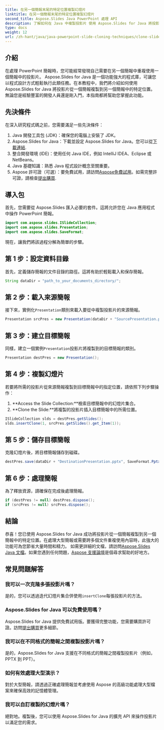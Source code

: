 ```yaml
---
title: 在另一個簡報末尾的特定位置複製幻燈片
linktitle: 在另一個簡報末尾的特定位置複製幻燈片
second_title: Aspose.Slides Java PowerPoint 處理 API
description: 了解如何在 Java 中複製投影片 使用 Aspose.Slides for Java 將投影片從一個 PowerPoint 簡報複製到另一個的逐步指南。
type: docs
weight: 12
url: /zh-hant/java/java-powerpoint-slide-cloning-techniques/clone-slide-end-another-specific-position-powerpoint/
---
```

## 介紹
在處理 PowerPoint 簡報時，您可能經常發現自己需要在另一個簡報中重複使用一個簡報中的投影片。 Aspose.Slides for Java 是一個功能強大的程式庫，可讓您以程式設計方式輕鬆執行此類任務。在本教程中，我們將介紹如何使用 Aspose.Slides for Java 將投影片從一個簡報複製到另一個簡報中的特定位置。無論您是經驗豐富的開發人員還是剛入門，本指南都將幫助您掌握此功能。
## 先決條件
在深入研究程式碼之前，您需要滿足一些先決條件：
1. Java 開發工具包 (JDK)：確保您的電腦上安裝了 JDK。
2.  Aspose.Slides for Java：下載並設定 Aspose.Slides for Java。您可以從[下載連結](https://releases.aspose.com/slides/java/).
3. 整合開發環境 (IDE)：使用任何 Java IDE，例如 IntelliJ IDEA、Eclipse 或 NetBeans。
4. Java 基礎知識：熟悉 Java 程式設計概念至關重要。
5.  Aspose 許可證（可選）：要免費試用，請訪問[Aspose免費試用](https://releases.aspose.com/)。如需完整許可證，請檢查[提出購買](https://purchase.aspose.com/buy).
## 導入包
首先，您需要從 Aspose.Slides 匯入必要的套件。這將允許您在 Java 應用程式中操作 PowerPoint 簡報。
```java
import com.aspose.slides.ISlideCollection;
import com.aspose.slides.Presentation;
import com.aspose.slides.SaveFormat;

```

現在，讓我們將該過程分解為簡單的步驟。
## 第 1 步：設定資料目錄
首先，定義儲存簡報的文件目錄的路徑。這將有助於輕鬆載入和保存簡報。
```java
String dataDir = "path_to_your_documents_directory/";
```
## 第 2 步：載入來源簡報
接下來，實例化`Presentation`類別來載入要從中複製投影片的來源簡報。
```java
Presentation srcPres = new Presentation(dataDir + "SourcePresentation.pptx");
```
## 第 3 步：建立目標簡報
同樣，建立一個實例`Presentation`投影片將複製到的目標簡報的類別。
```java
Presentation destPres = new Presentation();
```
## 第 4 步：複製幻燈片
若要將所需的投影片從來源簡報複製到目標簡報中的指定位置，請依照下列步驟操作：
1. **Access the Slide Collection:**檢索目標簡報中的幻燈片集合。
2. **Clone the Slide:**將複製的投影片插入目標簡報中的所需位置。
```java
ISlideCollection slds = destPres.getSlides();
slds.insertClone(1, srcPres.getSlides().get_Item(1));
```
## 第 5 步：儲存目標簡報
克隆幻燈片後，將目標簡報儲存到磁碟。
```java
destPres.save(dataDir + "DestinationPresentation.pptx", SaveFormat.Pptx);
```
## 第 6 步：處理簡報
為了釋放資源，請確保在完成後處理簡報。
```java
if (destPres != null) destPres.dispose();
if (srcPres != null) srcPres.dispose();
```

## 結論
恭喜！您已使用 Aspose.Slides for Java 成功將投影片從一個簡報複製到另一個簡報中的特定位置。在處理大型簡報或需要跨多個文件重複使用內容時，此強大的功能可為您節省大量時間和精力。
如需更詳細的文檔，請訪問[Aspose.Slides Java 文檔](https://reference.aspose.com/slides/java/)。如果您遇到任何問題，[Aspose 支援論壇](https://forum.aspose.com/c/slides/11)是個尋求幫助的好地方。
## 常見問題解答
### 我可以一次克隆多張投影片嗎？
是的，您可以透過迭代幻燈片集合併使用`insertClone`每張投影片的方法。
### Aspose.Slides for Java 可以免費使用嗎？
Aspose.Slides for Java 提供免費試用版。要獲得完整功能，您需要購買許可證。訪問[提出購買](https://purchase.aspose.com/buy)更多細節。
### 我可以在不同格式的簡報之間複製投影片嗎？
是的，Aspose.Slides for Java 支援在不同格式的簡報之間複製投影片（例如，PPTX 到 PPT）。
### 如何有效處理大型演示？
對於大型簡報，請透過正確處理簡報並考慮使用 Aspose 的高級功能處理大型檔案來確保高效的記憶體管理。
### 我可以自訂複製的幻燈片嗎？
絕對地。複製後，您可以使用 Aspose.Slides for Java 的擴充 API 來操作投影片以滿足您的需求。